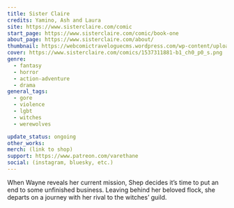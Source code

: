 ```yaml
---
title: Sister Claire
credits: Yamino, Ash and Laura
site: https://www.sisterclaire.com/comic
start_page: https://www.sisterclaire.com/comic/book-one
about_page: https://www.sisterclaire.com/about/
thumbnail: https://webcomictraveloguecms.wordpress.com/wp-content/uploads/2024/02/hubbox_sisterclaire.png
cover: https://www.sisterclaire.com/comics/1537311881-b1_ch0_p0_s.png
genre: 
  - fantasy
  - horror
  - action-adventure
  - drama
general_tags: 
  - gore
  - violence
  - lgbt
  - witches
  - werewolves

update_status: ongoing
other_works:
merch: (link to shop)
support: https://www.patreon.com/varethane
social: (instagram, bluesky, etc.)
---
```


When Wayne reveals her current mission, Shep decides it’s time to put an end to some unfinished business. Leaving behind her beloved flock, she departs on a journey with her rival to the witches’ guild.